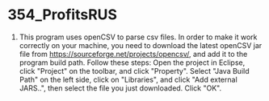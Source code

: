# 354_ProfitsRUS

1. This program uses openCSV to parse csv files. In order to make it work correctly on your machine, you need to download the latest openCSV jar file from https://sourceforge.net/projects/opencsv/, and add it to the program build path. Follow these steps: Open the project in Eclipse, click "Project" on the toolbar, and click "Property". Select "Java Build Path" on the left side, click on "Libraries", and click "Add external JARS..", then select the file you just downloaded. Click "OK".
